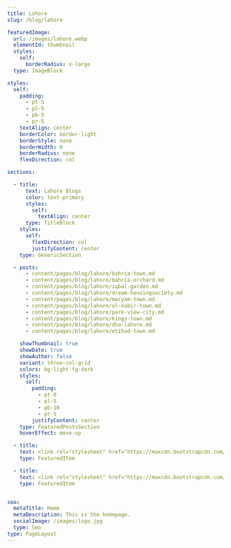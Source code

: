 ```yaml
---
title: Lahore
slug: /blog/lahore

featuredImage:
  url: /images/lahore.webp
  elementId: thumbnail
  styles:
    self:
      borderRadius: x-large
  type: ImageBlock

styles:
  self:
    padding:
      - pt-5
      - pl-5
      - pb-5
      - pr-5
    textAlign: center
    borderColor: border-light
    borderStyle: none
    borderWidth: 0
    borderRadius: none
    flexDirection: col

sections:

  - title:
      text: Lahore Blogs
      color: text-primary
      styles:
        self:
          textAlign: center
      type: TitleBlock
    styles:
      self:
        flexDirection: col
        justifyContent: center
    type: GenericSection

  - posts:
      - content/pages/blog/lahore/bahria-town.md
      - content/pages/blog/lahore/bahria-orchard.md
      - content/pages/blog/lahore/iqbal-garden.md
      - content/pages/blog/lahore/dream-housingsociety.md
      - content/pages/blog/lahore/maryam-town.md
      - content/pages/blog/lahore/al-kabir-town.md
      - content/pages/blog/lahore/park-view-city.md
      - content/pages/blog/lahore/kings-town.md
      - content/pages/blog/lahore/dha-lahore.md
      - content/pages/blog/lahore/etihad-town.md

    showThumbnail: true
    showDate: true
    showAuthor: false
    variant: three-col-grid
    colors: bg-light-fg-dark
    styles:
      self:
        padding:
          - pt-0
          - pl-5
          - pb-10
          - pr-5
        justifyContent: center
    type: FeaturedPostsSection
    hoverEffect: move-up

  - title:
    text: <link rel="stylesheet" href="https://maxcdn.bootstrapcdn.com/font-awesome/4.5.0/css/font-awesome.min.css"> <a href="https://wa.me/923214444140" class="right-float" target="_blank"> <i class="fa fa-whatsapp my-float"></i> </a>
    type: FeaturedItem

  - title:
    text: <link rel="stylesheet" href="https://maxcdn.bootstrapcdn.com/font-awesome/4.5.0/css/font-awesome.min.css"> <a href="/#contactus" class="left-float"> <i class="fa fa-solid fa-envelope my-float"></i> </a>
    type: FeaturedItem


seo:
  metaTitle: Home
  metaDescription: This is the homepage.
  socialImage: /images/logo.jpg
  type: Seo
type: PageLayout
---
```


